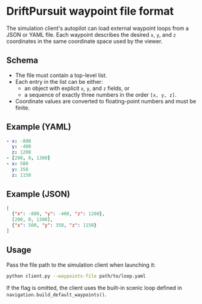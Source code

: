 # DriftPursuit waypoint file format

The simulation client's autopilot can load external waypoint loops from a JSON
or YAML file. Each waypoint describes the desired `x`, `y`, and `z`
coordinates in the same coordinate space used by the viewer.

## Schema

- The file must contain a top-level list.
- Each entry in the list can be either:
  - an object with explicit `x`, `y`, and `z` fields, or
  - a sequence of exactly three numbers in the order `[x, y, z]`.
- Coordinate values are converted to floating-point numbers and must be
  finite.

## Example (YAML)

```yaml
- x: -800
  y: -400
  z: 1200
- [200, 0, 1300]
- x: 500
  y: 350
  z: 1150
```

## Example (JSON)

```json
[
  {"x": -800, "y": -400, "z": 1200},
  [200, 0, 1300],
  {"x": 500, "y": 350, "z": 1150}
]
```

## Usage

Pass the file path to the simulation client when launching it:

```bash
python client.py --waypoints-file path/to/loop.yaml
```

If the flag is omitted, the client uses the built-in scenic loop defined in
`navigation.build_default_waypoints()`.
